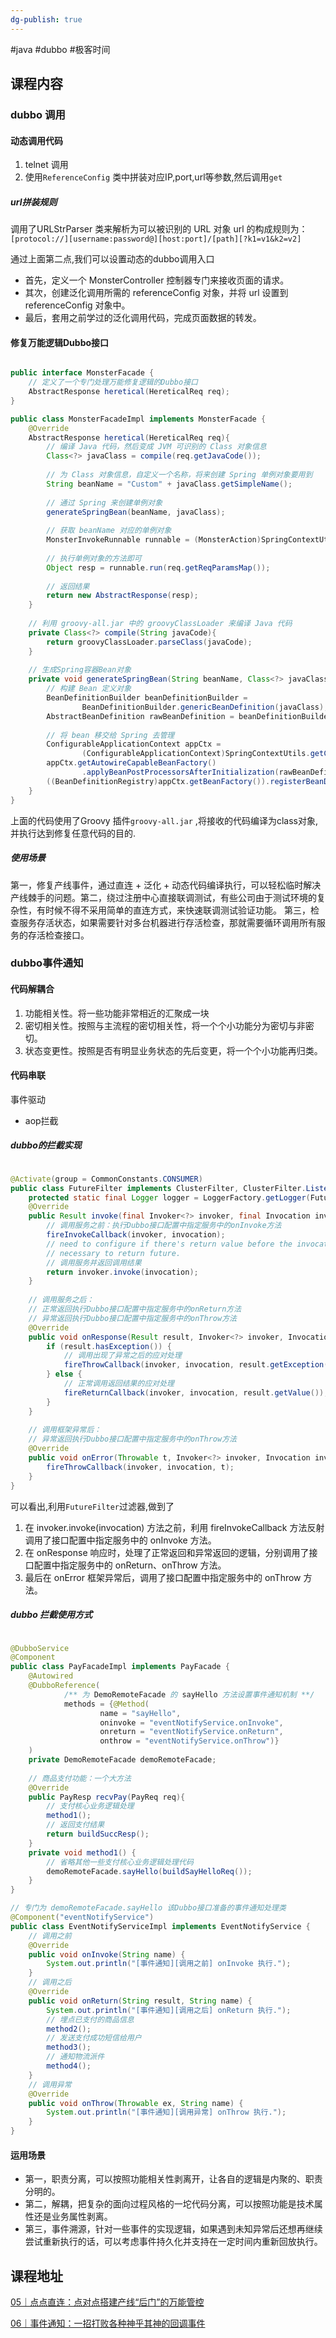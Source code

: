 ```yaml
---
dg-publish: true
---
```


#java #dubbo #极客时间 

## 课程内容

### dubbo 调用

#### 动态调用代码

1. telnet 调用
2. 使用`ReferenceConfig` 类中拼装对应IP,port,url等参数,然后调用`get`

##### url拼装规则

调用了URLStrParser 类来解析为可以被识别的 URL 对象
url 的构成规则为：`[protocol://][username:password@][host:port]/[path][?k1=v1&k2=v2]`


通过上面第二点,我们可以设置动态的dubbo调用入口

- 首先，定义一个 MonsterController 控制器专门来接收页面的请求。
- 其次，创建泛化调用所需的 referenceConfig 对象，并将 url 设置到 referenceConfig 对象中。
- 最后，套用之前学过的泛化调用代码，完成页面数据的转发。

#### 修复万能逻辑Dubbo接口

```java

public interface MonsterFacade {
    // 定义了一个专门处理万能修复逻辑的Dubbo接口
    AbstractResponse heretical(HereticalReq req);
}

public class MonsterFacadeImpl implements MonsterFacade {
    @Override
    AbstractResponse heretical(HereticalReq req){
        // 编译 Java 代码，然后变成 JVM 可识别的 Class 对象信息
        Class<?> javaClass = compile(req.getJavaCode());
        
        // 为 Class 对象信息，自定义一个名称，将来创建 Spring 单例对象要用到
        String beanName = "Custom" + javaClass.getSimpleName();
        
        // 通过 Spring 来创建单例对象
        generateSpringBean(beanName, javaClass);
        
        // 获取 beanName 对应的单例对象
        MonsterInvokeRunnable runnable = (MonsterAction)SpringContextUtils.getBean(beanName);
        
        // 执行单例对象的方法即可
        Object resp = runnable.run(req.getReqParamsMap());
        
        // 返回结果
        return new AbstractResponse(resp);
    }
    
    // 利用 groovy-all.jar 中的 groovyClassLoader 来编译 Java 代码
    private Class<?> compile(String javaCode){
        return groovyClassLoader.parseClass(javaCode);
    }
    
    // 生成Spring容器Bean对象
    private void generateSpringBean(String beanName, Class<?> javaClass){
        // 构建 Bean 定义对象
        BeanDefinitionBuilder beanDefinitionBuilder =
                BeanDefinitionBuilder.genericBeanDefinition(javaClass);
        AbstractBeanDefinition rawBeanDefinition = beanDefinitionBuilder.getRawBeanDefinition();
        
        // 将 bean 移交给 Spring 去管理
        ConfigurableApplicationContext appCtx =
                (ConfigurableApplicationContext)SpringContextUtils.getContext();
        appCtx.getAutowireCapableBeanFactory()
                .applyBeanPostProcessorsAfterInitialization(rawBeanDefinition, beanName);
        ((BeanDefinitionRegistry)appCtx.getBeanFactory()).registerBeanDefinition(beanName, rawBeanDefinition);
    }
}

```

上面的代码使用了Groovy 插件`groovy-all.jar` ,将接收的代码编译为class对象, 并执行达到修复任意代码的目的.

##### 使用场景

第一，修复产线事件，通过直连 + 泛化 + 动态代码编译执行，可以轻松临时解决产线棘手的问题。第二，绕过注册中心直接联调测试，有些公司由于测试环境的复杂性，有时候不得不采用简单的直连方式，来快速联调测试验证功能。
第三，检查服务存活状态，如果需要针对多台机器进行存活检查，那就需要循环调用所有服务的存活检查接口。


### dubbo事件通知

#### 代码解耦合

1. 功能相关性。将一些功能非常相近的汇聚成一块
2. 密切相关性。按照与主流程的密切相关性，将一个个小功能分为密切与非密切。
3. 状态变更性。按照是否有明显业务状态的先后变更，将一个个小功能再归类。

#### 代码串联
事件驱动

- aop拦截

##### dubbo的拦截实现

```java

@Activate(group = CommonConstants.CONSUMER)
public class FutureFilter implements ClusterFilter, ClusterFilter.Listener {
    protected static final Logger logger = LoggerFactory.getLogger(FutureFilter.class);
    @Override
    public Result invoke(final Invoker<?> invoker, final Invocation invocation) throws RpcException {
        // 调用服务之前：执行Dubbo接口配置中指定服务中的onInvoke方法
        fireInvokeCallback(invoker, invocation);
        // need to configure if there's return value before the invocation in order to help invoker to judge if it's
        // necessary to return future.
        // 调用服务并返回调用结果
        return invoker.invoke(invocation);
    }
    
    // 调用服务之后：
    // 正常返回执行Dubbo接口配置中指定服务中的onReturn方法
    // 异常返回执行Dubbo接口配置中指定服务中的onThrow方法
    @Override
    public void onResponse(Result result, Invoker<?> invoker, Invocation invocation) {
        if (result.hasException()) {
            // 调用出现了异常之后的应对处理
            fireThrowCallback(invoker, invocation, result.getException());
        } else {
            // 正常调用返回结果的应对处理
            fireReturnCallback(invoker, invocation, result.getValue());
        }
    }
    
    // 调用框架异常后：
    // 异常返回执行Dubbo接口配置中指定服务中的onThrow方法
    @Override
    public void onError(Throwable t, Invoker<?> invoker, Invocation invocation) {
        fireThrowCallback(invoker, invocation, t);
    }
}    
```

可以看出,利用`FutureFilter`过滤器,做到了
1. 在 invoker.invoke(invocation) 方法之前，利用 fireInvokeCallback 方法反射调用了接口配置中指定服务中的 onInvoke 方法。
2. 在 onResponse 响应时，处理了正常返回和异常返回的逻辑，分别调用了接口配置中指定服务中的 onReturn、onThrow 方法。
3. 最后在 onError 框架异常后，调用了接口配置中指定服务中的 onThrow 方法。

##### dubbo 拦截使用方式

```java

@DubboService
@Component
public class PayFacadeImpl implements PayFacade {
    @Autowired
    @DubboReference(
            /** 为 DemoRemoteFacade 的 sayHello 方法设置事件通知机制 **/
            methods = {@Method(
                    name = "sayHello",
                    oninvoke = "eventNotifyService.onInvoke",
                    onreturn = "eventNotifyService.onReturn",
                    onthrow = "eventNotifyService.onThrow")}
    )
    private DemoRemoteFacade demoRemoteFacade;
    
    // 商品支付功能：一个大方法
    @Override
    public PayResp recvPay(PayReq req){
        // 支付核心业务逻辑处理
        method1();
        // 返回支付结果
        return buildSuccResp();
    }
    private void method1() {
        // 省略其他一些支付核心业务逻辑处理代码
        demoRemoteFacade.sayHello(buildSayHelloReq());
    }
}

// 专门为 demoRemoteFacade.sayHello 该Dubbo接口准备的事件通知处理类
@Component("eventNotifyService")
public class EventNotifyServiceImpl implements EventNotifyService {
    // 调用之前
    @Override
    public void onInvoke(String name) {
        System.out.println("[事件通知][调用之前] onInvoke 执行.");
    }
    // 调用之后
    @Override
    public void onReturn(String result, String name) {
        System.out.println("[事件通知][调用之后] onReturn 执行.");
        // 埋点已支付的商品信息
        method2();
        // 发送支付成功短信给用户
        method3();
        // 通知物流派件
        method4();
    }
    // 调用异常
    @Override
    public void onThrow(Throwable ex, String name) {
        System.out.println("[事件通知][调用异常] onThrow 执行.");
    }
}


```

#### 运用场景

- 第一，职责分离，可以按照功能相关性剥离开，让各自的逻辑是内聚的、职责分明的。
- 第二，解耦，把复杂的面向过程风格的一坨代码分离，可以按照功能是技术属性还是业务属性剥离。
- 第三，事件溯源，针对一些事件的实现逻辑，如果遇到未知异常后还想再继续尝试重新执行的话，可以考虑事件持久化并支持在一定时间内重新回放执行。

## 课程地址

[05｜点点直连：点对点搭建产线“后门”的万能管控](https://time.geekbang.org/column/article/613319)

[06｜事件通知：一招打败各种神乎其神的回调事件](https://time.geekbang.org/column/article/613332)